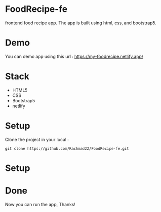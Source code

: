 # FoodRecipe-fe
frontend food recipe app. The app is built using html, css, and bootstrap5.

# Demo
You can demo app using this url : https://my-foodrecipe.netlify.app/

# Stack
+ HTML5
+ CSS
+ Bootstrap5
+ netlify

# Setup
Clone the project in your local :
```
git clone https://github.com/Rachmad22/FoodRecipe-fe.git
```

# Setup

# Done
Now you can run the app, Thanks!
